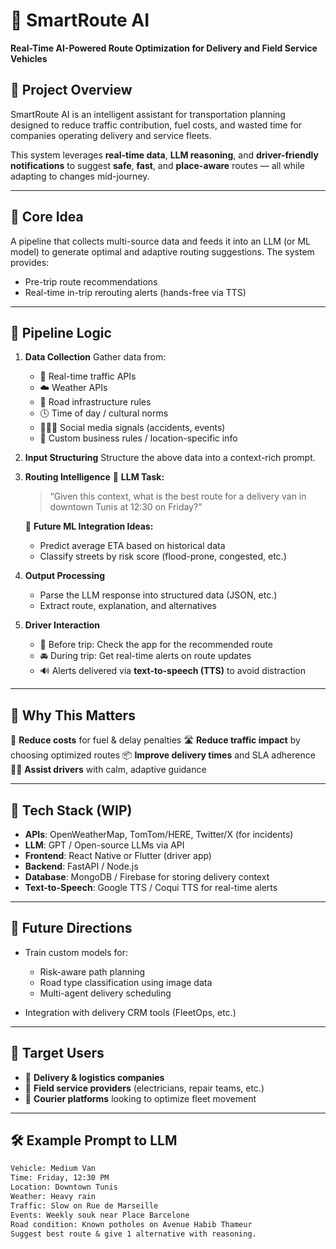 
# 🧠 SmartRoute AI

**Real-Time AI-Powered Route Optimization for Delivery and Field Service Vehicles**

## 🚀 Project Overview

SmartRoute AI is an intelligent assistant for transportation planning designed to reduce traffic contribution, fuel costs, and wasted time for companies operating delivery and service fleets.

This system leverages **real-time data**, **LLM reasoning**, and **driver-friendly notifications** to suggest **safe**, **fast**, and **place-aware** routes — all while adapting to changes mid-journey.

---

## 📌 Core Idea

A pipeline that collects multi-source data and feeds it into an LLM (or ML model) to generate optimal and adaptive routing suggestions. The system provides:

* Pre-trip route recommendations
* Real-time in-trip rerouting alerts (hands-free via TTS)

---

## 🔁 Pipeline Logic

1. **Data Collection**
   Gather data from:

   * 🚦 Real-time traffic APIs
   * ☁️ Weather APIs
   * 🧱 Road infrastructure rules
   * 🕓 Time of day / cultural norms
   * 🧑‍🤝‍🧑 Social media signals (accidents, events)
   * 🧭 Custom business rules / location-specific info

2. **Input Structuring**
   Structure the above data into a context-rich prompt.

3. **Routing Intelligence**
   🔹 **LLM Task:**

   > “Given this context, what is the best route for a delivery van in downtown Tunis at 12:30 on Friday?”

   🔹 **Future ML Integration Ideas:**

   * Predict average ETA based on historical data
   * Classify streets by risk score (flood-prone, congested, etc.)

4. **Output Processing**

   * Parse the LLM response into structured data (JSON, etc.)
   * Extract route, explanation, and alternatives

5. **Driver Interaction**

   * 📱 Before trip: Check the app for the recommended route
   * 🚘 During trip: Get real-time alerts on route updates
   * 🔊 Alerts delivered via **text-to-speech (TTS)** to avoid distraction

---

## 🧠 Why This Matters

💸 **Reduce costs** for fuel & delay penalties
🛣️ **Reduce traffic impact** by choosing optimized routes
📦 **Improve delivery times** and SLA adherence
🧍‍♂️ **Assist drivers** with calm, adaptive guidance

---

## 🧪 Tech Stack (WIP)

* **APIs**: OpenWeatherMap, TomTom/HERE, Twitter/X (for incidents)
* **LLM**: GPT / Open-source LLMs via API
* **Frontend**: React Native or Flutter (driver app)
* **Backend**: FastAPI / Node.js
* **Database**: MongoDB / Firebase for storing delivery context
* **Text-to-Speech**: Google TTS / Coqui TTS for real-time alerts

---

## 🧭 Future Directions

* Train custom models for:

  * Risk-aware path planning
  * Road type classification using image data
  * Multi-agent delivery scheduling
* Integration with delivery CRM tools (FleetOps, etc.)

---

## 🤝 Target Users

* 🏢 **Delivery & logistics companies**
* 🧰 **Field service providers** (electricians, repair teams, etc.)
* 🚚 **Courier platforms** looking to optimize fleet movement

---

## 🛠️ Example Prompt to LLM

```txt
Vehicle: Medium Van  
Time: Friday, 12:30 PM  
Location: Downtown Tunis  
Weather: Heavy rain  
Traffic: Slow on Rue de Marseille  
Events: Weekly souk near Place Barcelone  
Road condition: Known potholes on Avenue Habib Thameur  
Suggest best route & give 1 alternative with reasoning.
```

